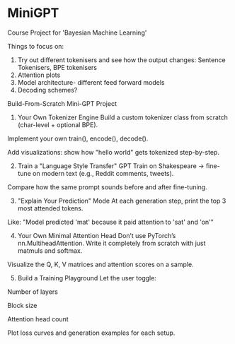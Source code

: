 # MiniGPT
Course Project for 'Bayesian Machine Learning'

Things to focus on:
1. Try out different tokenisers and see how the output changes: Sentence Tokenisers, BPE tokenisers
2. Attention plots
3. Model architecture- different feed forward models
4. Decoding schemes?


Build-From-Scratch Mini-GPT Project
1. Your Own Tokenizer Engine
Build a custom tokenizer class from scratch (char-level + optional BPE).

Implement your own train(), encode(), decode().

Add visualizations: show how "hello world" gets tokenized step-by-step.


2. Train a "Language Style Transfer" GPT
Train on Shakespeare → fine-tune on modern text (e.g., Reddit comments, tweets).

Compare how the same prompt sounds before and after fine-tuning.


3. "Explain Your Prediction" Mode
At each generation step, print the top 3 most attended tokens.

Like:
"Model predicted 'mat' because it paid attention to 'sat' and 'on'"


4. Your Own Minimal Attention Head
Don’t use PyTorch’s nn.MultiheadAttention. Write it completely from scratch with just matmuls and softmax.

Visualize the Q, K, V matrices and attention scores on a sample.


5. Build a Training Playground
Let the user toggle:

Number of layers

Block size

Attention head count

Plot loss curves and generation examples for each setup.

